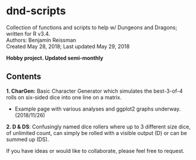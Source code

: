 # dnd-scripts
Collection of functions and scripts to help w/ Dungeons and Dragons; written for R v3.4.  
Authors: Benjamin Reissman  
Created May 28, 2018; Last updated May 29, 2018

**Hobby project. Updated semi-monthly**


## Contents
**1. CharGen:** Basic Character Generator which simulates the best-3-of-4 rolls on six-sided dice into one line on a matrix.
 * Example page with various analyses and ggplot2 graphs underway. (2018/11/26)
 
**2. D & DS**: Confusingly named dice rollers where up to 3 different size dice, of unlimited count, can simply be rolled with a visible output (D) or can be summed up (DS).

If you have ideas or would like to collaborate, please feel free to request.
